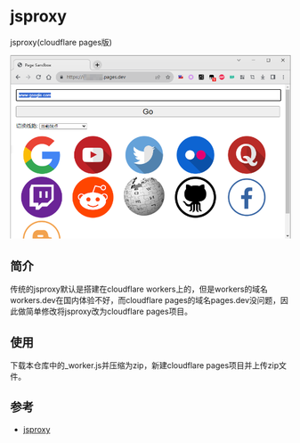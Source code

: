 # jsproxy
jsproxy(cloudflare pages版)

![Image](useless/1.png)

## 简介
传统的jsproxy默认是搭建在cloudflare workers上的，但是workers的域名workers.dev在国内体验不好，而cloudflare pages的域名pages.dev没问题，因此做简单修改将jsproxy改为cloudflare pages项目。

## 使用
下载本仓库中的_worker.js并压缩为zip，新建cloudflare pages项目并上传zip文件。

## 参考
- [jsproxy](https://github.com/EtherDream/jsproxy/tree/master/cf-worker)
